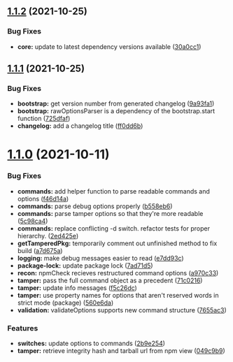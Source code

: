 ## [1.1.2](https://gitlab.com/gitlab-com/gl-security/security-operations/gl-redteam/bump-key/compare/v1.1.1...v1.1.2) (2021-10-25)


### Bug Fixes

* **core:** update to latest dependency versions available ([30a0cc1](https://gitlab.com/gitlab-com/gl-security/security-operations/gl-redteam/bump-key/commit/30a0cc1ce7a58f33241140c64e21f7551b9f4fe8))

## [1.1.1](https://gitlab.com/gitlab-com/gl-security/security-operations/gl-redteam/bump-key/compare/v1.1.0...v1.1.1) (2021-10-25)


### Bug Fixes

* **bootstrap:** get version number from generated changelog ([9a93fa1](https://gitlab.com/gitlab-com/gl-security/security-operations/gl-redteam/bump-key/commit/9a93fa16b0cc20ed17affe6f6f3ef21c6bba73b6))
* **bootstrap:** rawOptionsParser is a dependency of the bootstrap.start function ([725dfaf](https://gitlab.com/gitlab-com/gl-security/security-operations/gl-redteam/bump-key/commit/725dfafb146a1738f9b38853ba139995f2b58c9e))
* **changelog:** add a changelog title ([ff0dd6b](https://gitlab.com/gitlab-com/gl-security/security-operations/gl-redteam/bump-key/commit/ff0dd6bb8337d197eafd45e3b5ee975746769d87))

# [1.1.0](https://gitlab.com/gitlab-com/gl-security/security-operations/gl-redteam/bump-key/compare/v1.0.0...v1.1.0) (2021-10-11)


### Bug Fixes

* **commands:** add helper function to parse readable commands and options ([f46d14a](https://gitlab.com/gitlab-com/gl-security/security-operations/gl-redteam/bump-key/commit/f46d14a57bf944311d9b80563496a96650d7341f))
* **commands:** parse debug options properly ([b558eb6](https://gitlab.com/gitlab-com/gl-security/security-operations/gl-redteam/bump-key/commit/b558eb6d144b28ed71ff5d864767a756d3e27999))
* **commands:** parse tamper options so that they're more readable ([5c98ca4](https://gitlab.com/gitlab-com/gl-security/security-operations/gl-redteam/bump-key/commit/5c98ca40b4289091a4116ed04d96553ba7098a62))
* **commands:** replace conflicting -d switch.  refactor tests for proper hierarchy. ([2ed425e](https://gitlab.com/gitlab-com/gl-security/security-operations/gl-redteam/bump-key/commit/2ed425ed50cdfe788795b2e37a4bf95045051674))
* **getTamperedPkg:** temporarily comment out unfinished method to fix build ([a7d675a](https://gitlab.com/gitlab-com/gl-security/security-operations/gl-redteam/bump-key/commit/a7d675a785039d6c1f1e5a38b3493409523e7244))
* **logging:** make debug messages easier to read ([e7dd93c](https://gitlab.com/gitlab-com/gl-security/security-operations/gl-redteam/bump-key/commit/e7dd93c278fe0327a9f243f723b43e61bedf7418))
* **package-lock:** update package lock ([7ad71d5](https://gitlab.com/gitlab-com/gl-security/security-operations/gl-redteam/bump-key/commit/7ad71d5c133906ce9fd91c896e1533bdef1174c1))
* **recon:** npmCheck recieves restructured command options ([a970c33](https://gitlab.com/gitlab-com/gl-security/security-operations/gl-redteam/bump-key/commit/a970c334a5c15a76f4c11e713c691bcc46c91a03))
* **tamper:** pass the full command object as a precedent ([71c0216](https://gitlab.com/gitlab-com/gl-security/security-operations/gl-redteam/bump-key/commit/71c0216d849c311fff58a97c3981c306372f621b))
* **tamper:** update info messages ([f5c26dc](https://gitlab.com/gitlab-com/gl-security/security-operations/gl-redteam/bump-key/commit/f5c26dc97c5d0d2f7327e22d42fbfb342c5b225d))
* **tamper:** use property names for options that aren't reserved words in strict mode (package) ([560e6da](https://gitlab.com/gitlab-com/gl-security/security-operations/gl-redteam/bump-key/commit/560e6da129f4c161b37cf0a3c2444df16ee0fdc3))
* **validation:** validateOptions supports new command structure ([7655ac3](https://gitlab.com/gitlab-com/gl-security/security-operations/gl-redteam/bump-key/commit/7655ac3fdae60f454b76291552992029431bfe0f))


### Features

* **switches:** update options to commands ([2b9e254](https://gitlab.com/gitlab-com/gl-security/security-operations/gl-redteam/bump-key/commit/2b9e254bc09d06a75b7ef07d013ec966377e3d30))
* **tamper:** retrieve integrity hash and tarball url from npm view ([049c9b9](https://gitlab.com/gitlab-com/gl-security/security-operations/gl-redteam/bump-key/commit/049c9b976d957212556d0808630df7cb0293211c))
